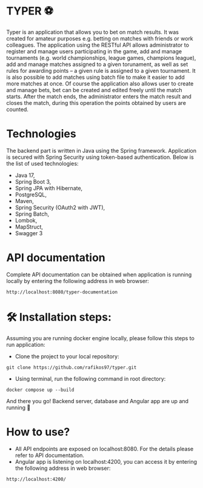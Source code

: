 # TYPER :soccer:

Typer is an application that allows you to bet on match results. It was created for amateur purposes e.g. betting on matches with friends or work colleagues. The application using the RESTful API allows administrator to register and manage users participating in the game, add and manage tournaments (e.g. world championships, league games, champions league), add and manage matches assigned to a given torunament, as well as set rules for awarding points – a given rule is assigned to a given tournament. It is also possible to add matches using batch file to make it easier to add more matches at once. Of course the application also allows user to create and manage bets, bet can be created and edited freely until the match starts. After the match ends, the administrator enters the match result and closes the match, during this operation the points obtained by users are counted. 

# Technologies

The backend part is written in Java using the Spring framework. Application is secured with Spring Security using token-based authentication. Below is the list of used technologies:
* Java 17,
* Spring Boot 3,
* Spring JPA with Hibernate,
* PostgreSQL,
* Maven,
* Spring Security (OAuth2 with JWT),
* Spring Batch,
* Lombok,
* MapStruct,
* Swagger 3

# API documentation

Complete API documentation can be obtained when application is running locally by entering the following address in web browser:

```
http://localhost:8080/typer-documentation
```

# :hammer_and_wrench: Installation steps:

Assuming you are running docker engine locally, please follow this steps to run application: 

* Clone the project to your local repository:
```
git clone https://github.com/rafikos97/typer.git
```
* Using terminal, run the following command in root directory:
```
docker compose up --build
```
And there you go! Backend server, database and Angular app are up and running :rocket:

# How to use?
* All API endpoints are exposed on  localhost:8080. For the details please refer to API documentation.
* Angular app is listening on localhost:4200, you can access it by entering the following address in web browser:
```
http://localhost:4200/
```

